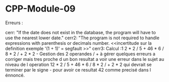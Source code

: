 # CPP-Module-09

Erreurs :

cerr: "If the date does not exist in the database, the program will have to use the nearest lower date." cerr2: "The program is not required to handle expressions with parenthesis or decimals number. <<incertitude sur la definition exemple '(1 + 1)' = segfault >>" cerr3: Calcul :1 2 * 2 / 5 + 46 * 6 / 8 * 2 / + 2 * 2 - Gestion des 2 operandes / + à gérer quelques erreurs a corriger mais tres proche d un bon resultat a voir une erreur dans le sujet au niveau de l operation 12 * 2 / 5 + 46 * 6 / 8 * 2 / + 2 * 2 qui devrait se terminer par le signe - pour avoir ce resultat 42 comme precisé dans l énnoncé.
